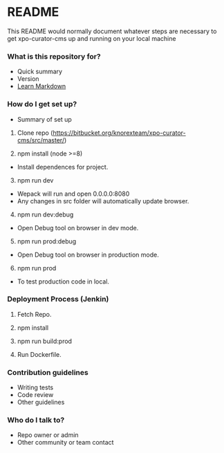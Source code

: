 # README #

This README would normally document whatever steps are necessary to get xpo-curator-cms up and running on your local machine

### What is this repository for? ###

* Quick summary
* Version
* [Learn Markdown](https://bitbucket.org/tutorials/markdowndemo)

### How do I get set up? ###

* Summary of set up
1. Clone repo (https://bitbucket.org/knorexteam/xpo-curator-cms/src/master/)

2. npm install (node >=8)
-  Install dependences for project.

3. npm run dev 
-  Wepack will run and open 0.0.0.0:8080
-  Any changes in src folder will automatically update browser.

4. npm run dev:debug
-  Open Debug tool on browser in dev mode.

5. npm run prod:debug
-  Open Debug tool on browser in production mode.

6. npm run prod
-  To test production code in local.

### Deployment Process (Jenkin)

1. Fetch Repo.

2. npm install

3. npm run build:prod

4. Run Dockerfile.

### Contribution guidelines ###

* Writing tests
* Code review
* Other guidelines

### Who do I talk to? ###

* Repo owner or admin
* Other community or team contact